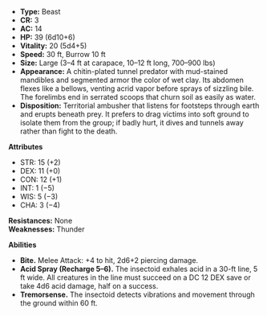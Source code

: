 - **Type:** Beast
- **CR:** 3
- **AC:** 14
- **HP:** 39 (6d10+6)
- **Vitality:** 20 (5d4+5)
- **Speed:** 30 ft, Burrow 10 ft
- **Size:** Large (3–4 ft at carapace, 10–12 ft long, 700–900 lbs)
- **Appearance:** A chitin-plated tunnel predator with mud-stained mandibles and segmented armor the color of wet clay. Its abdomen flexes like a bellows, venting acrid vapor before sprays of sizzling bile. The forelimbs end in serrated scoops that churn soil as easily as water.
- **Disposition:** Territorial ambusher that listens for footsteps through earth and erupts beneath prey. It prefers to drag victims into soft ground to isolate them from the group; if badly hurt, it dives and tunnels away rather than fight to the death.

**Attributes**
- STR: 15 (+2)
- DEX: 11 (+0)
- CON: 12 (+1)
- INT: 1 (−5)
- WIS: 5 (−3)
- CHA: 3 (−4)

**Resistances:** None  
**Weaknesses:** Thunder

**Abilities**
- **Bite.** Melee Attack: +4 to hit, 2d6+2 piercing damage.
- **Acid Spray (Recharge 5–6).** The insectoid exhales acid in a 30-ft line, 5 ft wide. All creatures in the line must succeed on a DC 12 DEX save or take 4d6 acid damage, half on a success.
- **Tremorsense.** The insectoid detects vibrations and movement through the ground within 60 ft.